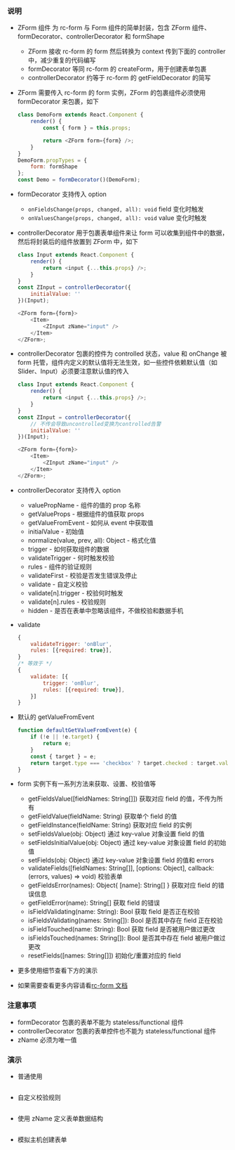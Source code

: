 ### 说明

*   ZForm 组件 为 rc-form 与 Form 组件的简单封装，包含 ZForm 组件、formDecorator、controllerDecorator 和 formShape

    *   ZForm 接收 rc-form 的 form 然后转换为 context 传到下面的 controller 中，减少重复的代码编写
    *   formDecorator 等同 rc-form 的 createForm，用于创建表单包裹
    *   controllerDecorator 约等于 rc-form 的 getFieldDecorator 的简写

*   ZForm 需要传入 rc-form 的 form 实例，ZForm 的包裹组件必须使用 formDecorator 来包裹，如下

    ```js static
    class DemoForm extends React.Component {
        render() {
            const { form } = this.props;

            return <ZForm form={form} />;
        }
    }
    DemoForm.propTypes = {
        form: formShape
    };
    const Demo = formDecorator()(DemoForm);
    ```

*   formDecorator 支持传入 option

    *   `onFieldsChange(props, changed, all): void` field 变化时触发
    *   `onValuesChange(props, changed, all): void` value 变化时触发

*   controllerDecorator 用于包裹表单组件来让 form 可以收集到组件中的数据，然后将封装后的组件放置到 ZForm 中，如下

    ```js static
    class Input extends React.Component {
        render() {
            return <input {...this.props} />;
        }
    }
    const ZInput = controllerDecorator({
        initialValue: ''
    })(Input);

    <ZForm form={form}>
        <Item>
            <ZInput zName="input" />
        </Item>
    </ZForm>;
    ```

*   controllerDecorator 包裹的控件为 controlled 状态，value 和 onChange 被 form 托管，组件内定义的默认值将无法生效，如一些控件依赖默认值（如 Slider、Input）必须要注意默认值的传入

    ```js static
    class Input extends React.Component {
        render() {
            return <input {...this.props} />;
        }
    }
    const ZInput = controllerDecorator({
        // 不传会导致uncontrolled变换为controlled告警
        initialValue: ''
    })(Input);

    <ZForm form={form}>
        <Item>
            <ZInput zName="input" />
        </Item>
    </ZForm>;
    ```

*   controllerDecorator 支持传入 option

    *   valuePropName - 组件的值的 prop 名称
    *   getValueProps - 根据组件的值获取 props
    *   getValueFromEvent - 如何从 event 中获取值
    *   initialValue - 初始值
    *   normalize(value, prev, all): Object - 格式化值
    *   trigger - 如何获取组件的数据
    *   validateTrigger - 何时触发校验
    *   rules - 组件的验证规则
    *   validateFirst - 校验是否发生错误及停止
    *   validate - 自定义校验
    *   validate[n].trigger - 校验何时触发
    *   validate[n].rules - 校验规则
    *   hidden - 是否在表单中忽略该组件，不做校验和数据手机

*   validate

    ```js static
    {
        validateTrigger: 'onBlur',
        rules: [{required: true}],
    }
    /* 等效于 */
    {
        validate: [{
            trigger: 'onBlur',
            rules: [{required: true}],
        }]
    }
    ```

*   默认的 getValueFromEvent

    ```js static
    function defaultGetValueFromEvent(e) {
        if (!e || !e.target) {
            return e;
        }
        const { target } = e;
        return target.type === 'checkbox' ? target.checked : target.value;
    }
    ```

*   form 实例下有一系列方法来获取、设置、校验值等

    *   getFieldsValue([fieldNames: String[]])
        获取对应 field 的值，不传为所有
    *   getFieldValue(fieldName: String)
        获取单个 field 的值
    *   getFieldInstance(fieldName: String)
        获取对应 field 的实例
    *   setFieldsValue(obj: Object)
        通过 key-value 对象设置 field 的值
    *   setFieldsInitialValue(obj: Object)
        通过 key-value 对象设置 field 的初始值
    *   setFields(obj: Object)
        通过 key-value 对象设置 field 的值和 errors
    *   validateFields([fieldNames: String[]], [options: Object], callback: (errors, values) => void)
        校验表单
    *   getFieldsError(names): Object{ [name]: String[] }
        获取对应 field 的错误信息
    *   getFieldError(name): String[]
        获取 field 的错误
    *   isFieldValidating(name: String): Bool
        获取 field 是否正在校验
    *   isFieldsValidating(names: String[]): Bool
        是否其中存在 field 正在校验
    *   isFieldTouched(name: String): Bool
        获取 field 是否被用户做过更改
    *   isFieldsTouched(names: String[]): Bool
        是否其中存在 field 被用户做过更改
    *   resetFields([names: String[]])
        初始化/重置对应的 field

*   更多使用细节查看下方的演示

*   如果需要查看更多内容请看[rc-form 文档](https://github.com/react-component/form#option-object)

### 注意事项

*   formDecorator 包裹的表单不能为 stateless/functional 组件
*   controllerDecorator 包裹的表单控件也不能为 stateless/functional 组件
*   zName 必须为唯一值

### 演示

*   普通使用

```js {"codepath": "base.jsx"}
```

*   自定义校验规则

```js {"codepath": "rule.jsx"}
```

*   使用 zName 定义表单数据结构

```js {"codepath": "name.jsx"}
```

*   模拟主机创建表单

```js {"codepath": "uhost.jsx"}
```
